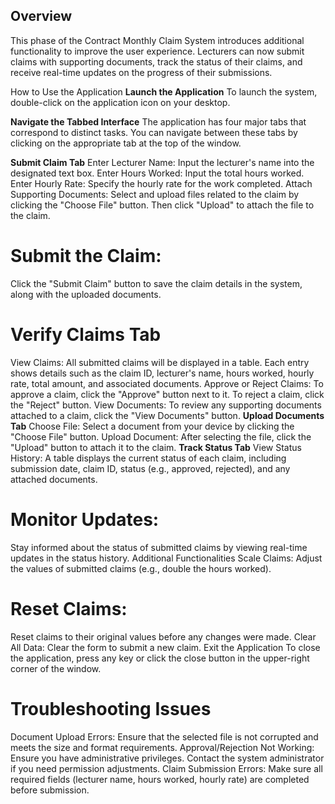 ## Overview
This phase of the Contract Monthly Claim System introduces additional functionality to improve the user experience. Lecturers can now submit claims with supporting documents, track the status of their claims, and receive real-time updates on the progress of their submissions.

How to Use the Application
**Launch the Application**
To launch the system, double-click on the application icon on your desktop.

**Navigate the Tabbed Interface**
The application has four major tabs that correspond to distinct tasks. You can navigate between these tabs by clicking on the appropriate tab at the top of the window.

**Submit Claim Tab**
Enter Lecturer Name: Input the lecturer's name into the designated text box.
Enter Hours Worked: Input the total hours worked.
Enter Hourly Rate: Specify the hourly rate for the work completed.
Attach Supporting Documents: Select and upload files related to the claim by clicking the "Choose File" button. Then click "Upload" to attach the file to the claim.
# Submit the Claim:
Click the "Submit Claim" button to save the claim details in the system, along with the uploaded documents.
# Verify Claims Tab
View Claims: All submitted claims will be displayed in a table. Each entry shows details such as the claim ID, lecturer's name, hours worked, hourly rate, total amount, and associated documents.
Approve or Reject Claims: To approve a claim, click the "Approve" button next to it. To reject a claim, click the "Reject" button.
View Documents: To review any supporting documents attached to a claim, click the "View Documents" button.
**Upload Documents Tab**
Choose File: Select a document from your device by clicking the "Choose File" button.
Upload Document: After selecting the file, click the "Upload" button to attach it to the claim.
**Track Status Tab**
View Status History: A table displays the current status of each claim, including submission date, claim ID, status (e.g., approved, rejected), and any attached documents.
# Monitor Updates:
Stay informed about the status of submitted claims by viewing real-time updates in the status history.
Additional Functionalities
Scale Claims: Adjust the values of submitted claims (e.g., double the hours worked).
# Reset Claims:
Reset claims to their original values before any changes were made.
Clear All Data: Clear the form to submit a new claim.
Exit the Application
To close the application, press any key or click the close button in the upper-right corner of the window.

# Troubleshooting Issues
Document Upload Errors: Ensure that the selected file is not corrupted and meets the size and format requirements.
Approval/Rejection Not Working: Ensure you have administrative privileges. Contact the system administrator if you need permission adjustments.
Claim Submission Errors: Make sure all required fields (lecturer name, hours worked, hourly rate) are completed before submission.
